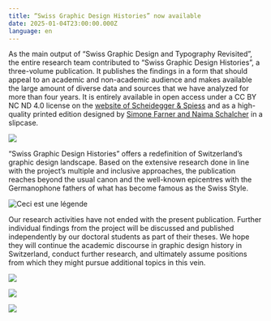 ```yaml
---
title: “Swiss Graphic Design Histories” now available
date: 2025-01-04T23:00:00.000Z
language: en
---
```


As the main output of “Swiss Graphic Design and Typography Revisited”, the entire research team contributed to “Swiss Graphic Design Histories”, a three-volume publication. It publishes the findings in a form that should appeal to an academic and non-academic audience and makes available the large amount of diverse data and sources that we have analyzed for more than four years. It is entirely available in open access under a CC BY NC ND 4.0 license on the [website of Scheidegger & Spiess](https://www.farnerschalcher.ch/) and as a high-quality printed edition designed by [Simone Farner and Naima Schalcher](https://www.farnerschalcher.ch/) in a slipcase. 

![](/uploads/sgdtr-f7w1dl.640x0.jpg)

“Swiss Graphic Design Histories” offers a redefinition of Switzerland’s graphic design landscape. Based on the extensive research done in line with the project’s multiple and inclusive approaches, the publication reaches beyond the usual canon and the well-known epicentres with the Germanophone fathers of what has become famous as the Swiss Style.

![](/uploads/sgdtr-1qdjnb.640x0.jpg "Ceci est une légende")

Our research activities have not ended with the present publication. Further individual findings from the project will be discussed and published independently by our doctoral students as part of their theses. We hope they will continue the academic discourse in graphic design history in Switzerland, conduct further research, and ultimately assume positions from which they might pursue additional topics in this vein.

![](/uploads/kick-off.jpg)

![](/uploads/xerox.jpg)

![](/uploads/gutenberg.jpg)
